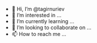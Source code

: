 - 👋 Hi, I’m @tagirnuriev
- 👀 I’m interested in ...
- 🌱 I’m currently learning ...
- 💞️ I’m looking to collaborate on ...
- 📫 How to reach me ...

<!---
tagirnuriev/tagirnuriev is a ✨ special ✨ repository because its `README.md` (this file) appears on your GitHub profile.
You can click the Preview link to take a look at your changes.
--->
